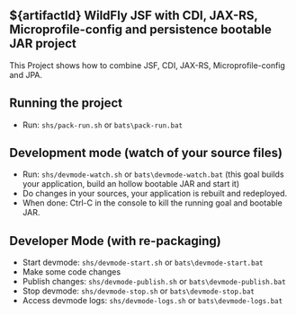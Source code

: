## ${artifactId} WildFly JSF with CDI, JAX-RS, Microprofile-config and persistence bootable JAR project

This Project shows how to combine JSF, CDI, JAX-RS, Microprofile-config  and JPA. 

## Running the project
* Run: `shs/pack-run.sh` or `bats\pack-run.bat`


## Development mode (watch of your source files)
* Run: `shs/devmode-watch.sh` or `bats\devmode-watch.bat` (this goal builds your application, build an hollow bootable JAR and start it)
* Do changes in your sources, your application is rebuilt and redeployed.
* When done: Ctrl-C in the console to kill the running goal and bootable JAR.



## Developer Mode  (with re-packaging)
* Start devmode: `shs/devmode-start.sh` or `bats\devmode-start.bat`
* Make some code changes
* Publish changes: `shs/devmode-publish.sh` or `bats\devmode-publish.bat`
* Stop devmode: `shs/devmode-stop.sh` or `bats\devmode-stop.bat`
* Access devmode logs: `shs/devmode-logs.sh` or `bats\devmode-logs.bat`